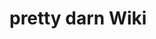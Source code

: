 <!-- TITLE: pretty darn Wiki -->
<!-- SUBTITLE: this is the wiki of pretty darn Awesome -->

# pretty darn Wiki